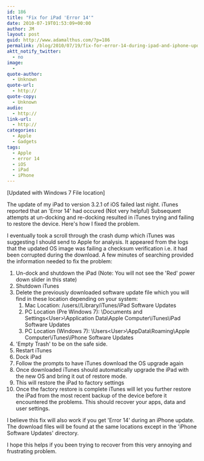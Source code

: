 ```yaml
---
id: 186
title: "Fix for iPad 'Error 14'"
date: 2010-07-19T01:53:09+00:00
author: JM
layout: post
guid: http://www.adamalthus.com/?p=186
permalink: /blog/2010/07/19/fix-for-error-14-during-ipad-and-iphone-update/
aktt_notify_twitter:
  - no
image:
  - 
quote-author:
  - Unknown
quote-url:
  - http://
quote-copy:
  - Unknown
audio:
  - http://
link-url:
  - http://
categories:
  - Apple
  - Gadgets
tags:
  - Apple
  - error 14
  - iOS
  - iPad
  - iPhone
---
```

[Updated with Windows 7 File location]

The update of my iPad to version 3.2.1 of iOS failed last night. iTunes reported that an 'Error 14' had occured (Not very helpful) Subsequent attempts at un-docking and re-docking resulted in iTunes trying and failing to restore the device. Here's how I fixed the problem.
  
<!--more-->


  
I eventually took a scroll through the crash dump which iTunes was suggesting I should send to Apple for analysis. It appeared from the logs that the updated OS image was failing a checksum verification i.e. it had been corrupted during the download. A few minutes of searching provided the information needed to fix the problem:

  1. Un-dock and shutdown the iPad (Note: You will not see the 'Red' power down slider in this state)
  2. Shutdown iTunes
  3. Delete the previously downloaded software update file which you will find in these location depending on your system: 
      1. Mac Location: /users/<user name>/Library/iTunes/iPad Software Updates
      2. PC Location (Pre Windows 7): \Documents and Settings\<User>\Application Data\Apple Computer\iTunes\iPad Software Updates
      3. PC Location (Windows 7): \Users\<User>\AppData\Roaming\Apple Computer\iTunes\iPhone Software Updates
  4. 'Empty Trash' to be on the safe side.
  5. Restart iTunes
  6. Dock iPad
  7. Follow the prompts to have iTunes download the OS upgrade again
  8. Once downloaded iTunes should automatically upgrade the iPad with the new OS and bring it out of restore mode.
  9. This will restore the iPad to factory settings
 10. Once the factory restore is complete iTunes will let you further restore the iPad from the most recent backup of the device before it encountered the problems. This should recover your apps, data and user settings.

I believe this fix will also work if you get 'Error 14' during an iPhone update. The download files will be found at the same locations except in the 'iPhone Software Updates' directory.

I hope this helps if you been trying to recover from this very annoying and frustrating problem.
